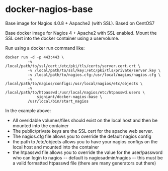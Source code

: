 # docker-nagios-base
Base image for Nagios 4.0.8 + Aapache2 (with SSL).  Based on CentOS7

Base docker image for Nagios 4 + Apache2 with SSL enabled.  Mount the SSL cert into the docker container using a uservolume.

Run using a docker run command like:

````
docker run -d -p 443:443 \
	      -v /local/path/to/ssl/cert:/etc/pki/tls/certs/server.cert.crt \
	      -v /local/path/to/ssl/key:/etc/pki/tls/private/server.key \
	      -v /local/path/to/nagios.cfg:/usr/local/nagios/nagios.cfg \
	      -v /local/path/to/nagios/configs:/usr/local/nagios/etc/objects \
	      -v /local/path/to/htpasswd:/usr/local/nagios/etc/htpasswd.users \
              signiant/docker-nagios-base \
	      /usr/local/bin/start_nagios

````

In the example above:
- All overidable volumes/files should exist on the local host and then be mounted into the container
- The public/private keys are the SSL cert for the apache web server.
- The nagios.cfg file allows you to override the default nagios config
- the path to /etc/objects allows you to have your nagios configs on the local host and mounted into the container
- the htpasswd file allows you to override the value for the user/password who can login to nagios
-- default is nagiosadmin/nagios
-- this must be a valid formatted htpasswd file (there are many generators out there)

